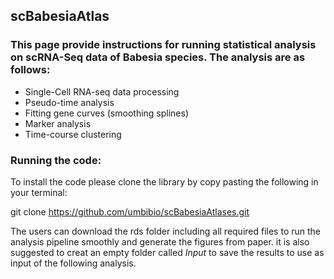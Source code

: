 
## scBabesiaAtlas

### This page provide instructions for running statistical analysis on scRNA-Seq data of Babesia species. The analysis are as follows:

* Single-Cell RNA-seq data processing
* Pseudo-time analysis
* Fitting gene curves (smoothing splines)
* Marker analysis
* Time-course clustering

### Running the code:
To install the code please clone the library by copy pasting the following in your terminal:

git clone https://github.com/umbibio/scBabesiaAtlases.git

The users can download the rds folder including all required files to run the analysis pipeline smoothly and generate the figures from paper. it is also suggested to creat an empty folder called <em> Input</em> to save the results to use as input of the following analysis.
